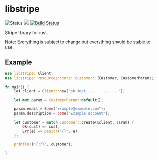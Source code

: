 libstripe
===========

![Status](https://img.shields.io/badge/status-active-brightgreen.svg?style=flat)
[![](http://meritbadge.herokuapp.com/libstripe)](https://crates.io/crates/libstripe)
[![Build Status](https://api.cirrus-ci.com/github/bundleofbytes/libstripe.svg)](https://cirrus-ci.com/github/bundleofbytes/libstripe)

Stripe library for rust.

Note: Everything is subject to change but everything should be stable to use.

## Example

```rust
use libstripe::Client;
use libstripe::resources::core::customer::{Customer, CustomerParam};

fn main() {
    let client = Client::new("sk_test_..............");

    let mut param = CustomerParam::default();

    param.email = Some("example@example.com");
    param.description = Some("Example account");

    let customer = match Customer::create(&client, param) {
        Ok(cust) => cust,
        Err(e) => panic!("{}", e)
    };

    println!("{:?}", customer);

}
```
